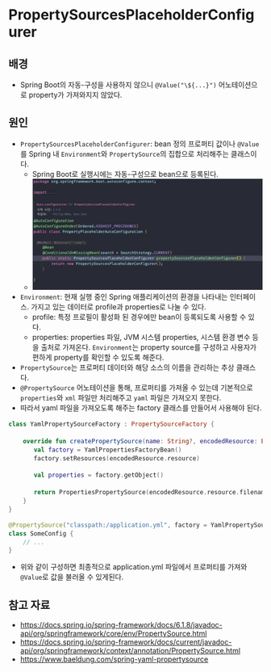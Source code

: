 # PropertySourcesPlaceholderConfigurer

## 배경

- Spring Boot의 자동-구성을 사용하지 않으니 `@Value("\${...}")` 어노테이션으로 property가 가져와지지 않았다.

## 원인

- `PropertySourcesPlaceholderConfigurer`: bean 정의 프로퍼티 값이나 `@Value`를 Spring 내 `Environment`와 `PropertySource`의 집합으로 처리해주는 클래스이다.
	- Spring Boot로 실행시에는 자동-구성으로 bean으로 등록된다.
	- ![](assets/Pasted%20image%2020240605201738.png)
- `Environment`: 현재 실행 중인 Spring 애플리케이션의 환경을 나타내는 인터페이스. 가지고 있는 데이터로 profile과 properties로 나눌 수 있다.
	- profile: 특정 프로필이 활성화 된 경우에만 bean이 등록되도록 사용할 수 있다.
	- properties: properties 파일, JVM 시스템 properties, 시스템 환경 변수 등을 출처로 가져온다. `Environment`는 property source를 구성하고 사용자가 편하게 property를 확인할 수 있도록 해준다.
- `PropertySource`는 프로퍼티 데이터와 해당 소스의 이름을 관리하는 추상 클래스다.
- `@PropertySource` 어노테이션을 통해, 프로퍼티를 가져올 수 있는데 기본적으로 `properties`와 `xml` 파일만 처리해주고 `yaml` 파일은 가져오지 못한다.
- 따라서 yaml 파일을 가져오도록 해주는 factory 클래스를 만들어서 사용해야 된다.

```kotlin
class YamlPropertySourceFactory : PropertySourceFactory {  
  
    override fun createPropertySource(name: String?, encodedResource: EncodedResource): PropertiesPropertySource {  
       val factory = YamlPropertiesFactoryBean()  
       factory.setResources(encodedResource.resource)  
  
       val properties = factory.getObject()  
  
       return PropertiesPropertySource(encodedResource.resource.filename.toString(), properties ?: Properties())  
    }  
}
```

```kotlin
@PropertySource("classpath:/application.yml", factory = YamlPropertySourceFactory::class)
class SomeConfig {
	// ...
}
```

- 위와 같이 구성하면 최종적으로 application.yml 파일에서 프로퍼티를 가져와 `@Value`로 값을 불러올 수 있게된다.

## 참고 자료

- https://docs.spring.io/spring-framework/docs/6.1.8/javadoc-api/org/springframework/core/env/PropertySource.html
- https://docs.spring.io/spring-framework/docs/current/javadoc-api/org/springframework/context/annotation/PropertySource.html
- https://www.baeldung.com/spring-yaml-propertysource